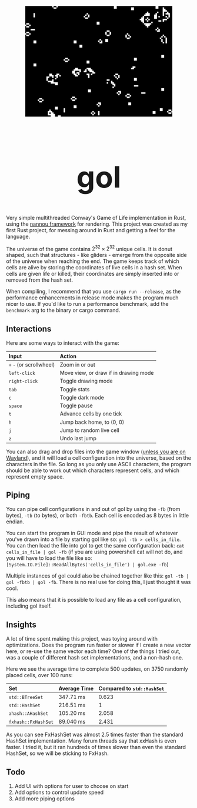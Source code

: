 <div align="center"> <img src="gol.webp" alt="screenshot" width="400"/> </div>
<div align="center" style="font-size: 40px;">

# gol

</div>

Very simple multithreaded Conway's Game of Life implementation in Rust, using the [nannou framework](https://github.com/nannou-org/nannou) for rendering. This project was created as my first Rust project, for messing around in Rust and getting a feel for the language.

The universe of the game contains $2^{32} \times 2^{32}$ unique cells. It is donut shaped, such that structures - like gliders - emerge from the opposite side of the universe when reaching the end. The game keeps track of which cells are alive by storing the coordinates of live cells in a hash set. When cells are given life or killed, their coordinates are simply inserted into or removed from the hash set.

When compiling, I recommend that you use `cargo run --release`, as the performance enhancements in release mode makes the program much nicer to use. If you'd like to run a performance benchmark, add the `benchmark` arg to the binary or cargo command.

## Interactions

Here are some ways to interact with the game:

| Input                    | Action                                |
| :----------------------- | :------------------------------------ |
| `+` `-` (or scrollwheel) | Zoom in or out                        |
| `left-click`             | Move view, or draw if in drawing mode |
| `right-click`            | Toggle drawing mode                   |
| `tab`                    | Toggle stats                          |
| `c`                      | Toggle dark mode                      |
| `space`                  | Toggle pause                          |
| `t`                      | Advance cells by one tick             |
| `h`                      | Jump back home, to (0, 0)             |
| `j`                      | Jump to random live cell              |
| `z`                      | Undo last jump                        |

You can also drag and drop files into the game window ([unless you are on Wayland](https://github.com/rust-windowing/winit/issues/720)), and it will load a cell configuration into the universe, based on the characters in the file. So long as you only use ASCII characters, the program should be able to work out which characters represent cells, and which represent empty space.

## Piping

You can pipe cell configurations in and out of gol by using the `-fb` (from bytes), `-tb` (to bytes), or both `-fbtb`. Each cell is encoded as 8 bytes in little endian.

You can start the program in GUI mode and pipe the result of whatever you've drawn into a file by starting gol like so: `gol -tb > cells_in_file`. You can then load the file into gol to get the same configuration back: `cat cells_in_file | gol -fb` (if you are using powershell cat will not do, and you will have to load the file like so: `[System.IO.File]::ReadAllBytes('cells_in_file') | gol.exe -fb`)

Multiple instances of gol could also be chained together like this: `gol -tb | gol -fbtb | gol -fb`. There is no real use for doing this, I just thought it was cool.

This also means that it is possible to load any file as a cell configuration, including gol itself.

## Insights

A lot of time spent making this project, was toying around with optimizations. Does the program run faster or slower if I create a new vector here, or re-use the same vector each time? One of the things I tried out, was a couple of different hash set implementations, and a non-hash one.

Here we see the average time to complete 500 updates, on 3750 randomly placed cells, over 100 runs:

| Set                 | Average Time | Compared to `std::HashSet` |
| :------------------ | :----------- | :------------------------- |
| `std::BTreeSet`     | 347.71 ms    | 0.623                      |
| `std::HashSet`      | 216.51 ms    | 1                          |
| `ahash::AHashSet`   | 105.20 ms    | 2.058                      |
| `fxhash::FxHashSet` | 89.040 ms    | 2.431                      |

As you can see FxHashSet was almost 2.5 times faster than the standard HashSet implementation. Many forum threads say that xxHash is even faster. I tried it, but it ran hundreds of times slower than even the standard HashSet, so we will be sticking to FxHash.

## Todo

1. Add UI with options for user to choose on start
2. Add options to control update speed
3. Add more piping options

